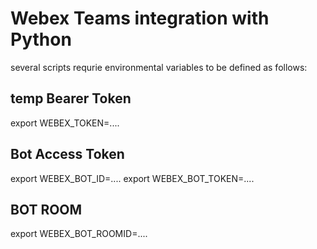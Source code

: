 # Webex Teams integration with Python
several scripts requrie environmental variables to be defined as follows:


## temp Bearer Token
export WEBEX\_TOKEN=....

## Bot Access Token
export WEBEX\_BOT\_ID=....
export WEBEX\_BOT\_TOKEN=....

## BOT ROOM
export WEBEX\_BOT\_ROOMID=....

